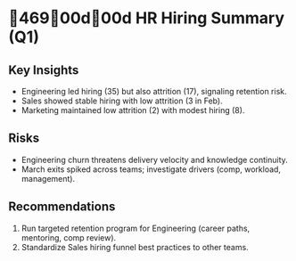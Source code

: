 # 46900d00d HR Hiring Summary (Q1)

## Key Insights
- Engineering led hiring (35) but also attrition (17), signaling retention risk.
- Sales showed stable hiring with low attrition (3 in Feb).
- Marketing maintained low attrition (2) with modest hiring (8).

## Risks
- Engineering churn threatens delivery velocity and knowledge continuity.
- March exits spiked across teams; investigate drivers (comp, workload, management).

## Recommendations
1. Run targeted retention program for Engineering (career paths, mentoring, comp review).
2. Standardize Sales hiring funnel best practices to other teams.



